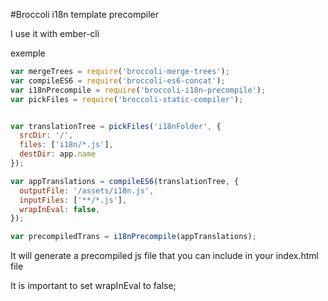 #Broccoli i18n template precompiler

I use it with ember-cli

exemple

```js
var mergeTrees = require('broccoli-merge-trees');
var compileES6 = require('broccoli-es6-concat');
var i18nPrecompile = require('broccoli-i18n-precompile');
var pickFiles = require('broccoli-static-compiler');


var translationTree = pickFiles('i18nFolder', {
  srcDir: '/',
  files: ['i18n/*.js'],
  destDir: app.name
});

var appTranslations = compileES6(translationTree, {
  outputFile: '/assets/i18n.js',
  inputFiles: ['**/*.js'],
  wrapInEval: false,
});

var precompiledTrans = i18nPrecompile(appTranslations);

```

It will generate a precompiled js file that you can include in your index.html file

It is important to set wrapInEval to false;
